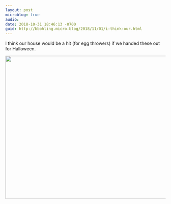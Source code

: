 ```yaml
---
layout: post
microblog: true
audio: 
date: 2018-10-31 18:46:13 -0700
guid: http://bbohling.micro.blog/2018/11/01/i-think-our.html
---
```

I think our house would be a hit (for egg throwers) if we handed these out for Halloween.

<img src="https://micro.brandonbohling.com/uploads/2018/8928ca78eb.jpg" width="600" height="450" />
